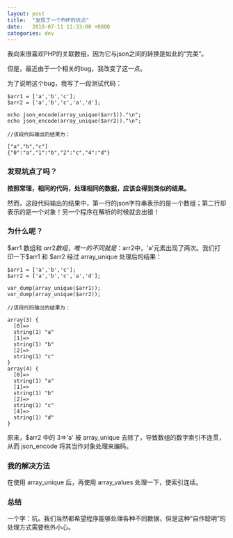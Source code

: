 ```yaml
---
layout: post
title:  "发现了一个PHP的坑点"
date:   2018-07-11 11:33:00 +0800
categories: dev
---
```


我向来很喜欢PHP的关联数组，因为它与json之间的转换是如此的“完美”。

但是，最近由于一个相关的bug，我改变了这一点。

为了说明这个bug，我写了一段测试代码：


	$arr1 = ['a','b','c'];
	$arr2 = ['a','b','c','a','d'];

	echo json_encode(array_unique($arr1))."\n";
	echo json_encode(array_unique($arr2))."\n";

	//该段代码输出的结果为：

	["a","b","c"]
	{"0":"a","1":"b","2":"c","4":"d"}

### 发现坑点了吗？

**按照常理，相同的代码，处理相同的数据，应该会得到类似的结果。**

然而，这段代码输出的结果中，第一行的json字符串表示的是一个数组；第二行却表示的是一个对象！另一个程序在解析的时候就会出错！

### 为什么呢？

$arr1 数组和 $arr2 数组，唯一的不同就是：$arr2中，'a'元素出现了两次。我们打印一下$arr1 和 $arr2 经过 array_unique 处理后的结果：

	$arr1 = ['a','b','c'];
	$arr2 = ['a','b','c','a','d'];

	var_dump(array_unique($arr1));
	var_dump(array_unique($arr2));

	//该段代码输出的结果为：

	array(3) {
	  [0]=>
	  string(1) "a"
	  [1]=>
	  string(1) "b"
	  [2]=>
	  string(1) "c"
	}
	array(4) {
	  [0]=>
	  string(1) "a"
	  [1]=>
	  string(1) "b"
	  [2]=>
	  string(1) "c"
	  [4]=>
	  string(1) "d"
	}

原来，$arr2 中的 3=>'a' 被 array_unique 去除了，导致数组的数字索引不连贯，从而 json_encode 将其当作对象处理来编码。

### 我的解决方法

在使用 array_unique 后，再使用 array_values 处理一下，使索引连续。

### 总结

一个字：坑。我们当然都希望程序能够处理各种不同数据，但是这种“自作聪明”的处理方式需要格外小心。